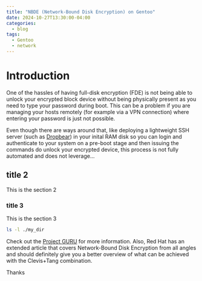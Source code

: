 ```yaml
---
title: "NBDE (Network-Bound Disk Encryption) on Gentoo"
date: 2024-10-27T13:30:00-04:00
categories:
  - blog
tags:
  - Gentoo
  - network
---
```


# Introduction

One of the hassles of having full-disk encryption (FDE) is not being able to unlock your encrypted block device without being physically present as you need to type your password during boot. This can be a problem if you are managing your hosts remotely (for example via a VPN connection) where entering your password is just not possible.

Even though there are ways around that, like deploying a lightweight SSH server (such as [Dropbear][dropbear]) in your inital RAM disk so you can login and authenticate to your system on a pre-boot stage and then issuing the commands do unlock your encrypted device, this process is not fully automated and does not leverage... 

## title 2

This is the section 2

### title 3

This is the section 3

```bash
ls -l ./my_dir
```
Check out the [Project GURU][project-guru] for more information. Also, Red Hat has an extended article that covers Network-Bound Disk Encryption from all angles and should definitely give you a better overview of what can be achieved with the Clevis+Tang combination.

Thanks

[project-guru]: https://wiki.gentoo.org/wiki/Project:GURU/Information_for_End_Users
[redhat-nbde]: https://access.redhat.com/articles/6987053
[dropbear]: https://github.com/mkj/dropbear

